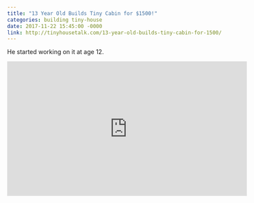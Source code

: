 ```yaml
---
title: "13 Year Old Builds Tiny Cabin for $1500!"
categories: building tiny-house
date: 2017-11-22 15:45:00 -0000
link: http://tinyhousetalk.com/13-year-old-builds-tiny-cabin-for-1500/
---
```

He started working on it at age 12.

<div><iframe width="560" height="315" src="https://www.youtube.com/embed/b84OCzriXag" frameborder="0" allowfullscreen></iframe></div>
